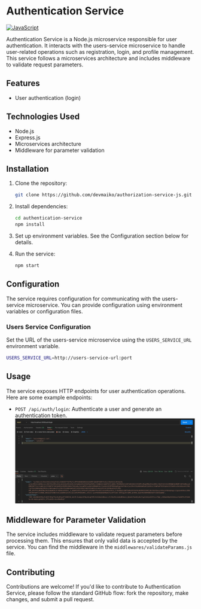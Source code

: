 # Authentication Service 
[![JavaScript](https://skillicons.dev/icons?i=nodejs,express)](https://skillicons.dev)

Authentication Service is a Node.js microservice responsible for user authentication. It interacts with the users-service microservice to handle user-related operations such as registration, login, and profile management. This service follows a microservices architecture and includes middleware to validate request parameters.

## Features

- User authentication (login)

## Technologies Used

- Node.js
- Express.js
- Microservices architecture
- Middleware for parameter validation

## Installation

1. Clone the repository:

   ```bash
   git clone https://github.com/devmaiko/authorization-service-js.git
   ```

2. Install dependencies:

   ```bash
   cd authentication-service
   npm install
   ```

3. Set up environment variables. See the Configuration section below for details.

4. Run the service:

   ```bash
   npm start
   ```

## Configuration

The service requires configuration for communicating with the users-service microservice. You can provide configuration using environment variables or configuration files.

### Users Service Configuration

Set the URL of the users-service microservice using the `USERS_SERVICE_URL` environment variable.

```bash
USERS_SERVICE_URL=http://users-service-url:port
```

## Usage

The service exposes HTTP endpoints for user authentication operations. Here are some example endpoints:

- `POST /api/auth/login`: Authenticate a user and generate an authentication token.
  ![Alt Text](docs/image1.png)
## Middleware for Parameter Validation

The service includes middleware to validate request parameters before processing them. This ensures that only valid data is accepted by the service. You can find the middleware in the `middlewares/validateParams.js` file.

## Contributing

Contributions are welcome! If you'd like to contribute to Authentication Service, please follow the standard GitHub flow: fork the repository, make changes, and submit a pull request.
